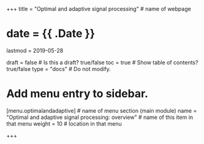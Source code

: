 +++
title = "Optimal and adaptive signal processing"         # name of webpage

# date = {{ .Date }}
lastmod = 2019-05-28

draft = false  # Is this a draft? true/false
toc = true  # Show table of contents? true/false
type = "docs"  # Do not modify.

# Add menu entry to sidebar.
[menu.optimalandadaptive]                       # name of menu section (main module)
  name = "Optimal and adaptive signal processing: overview"        # name of this item in that menu
  weight = 10                           # location in that menu

+++
